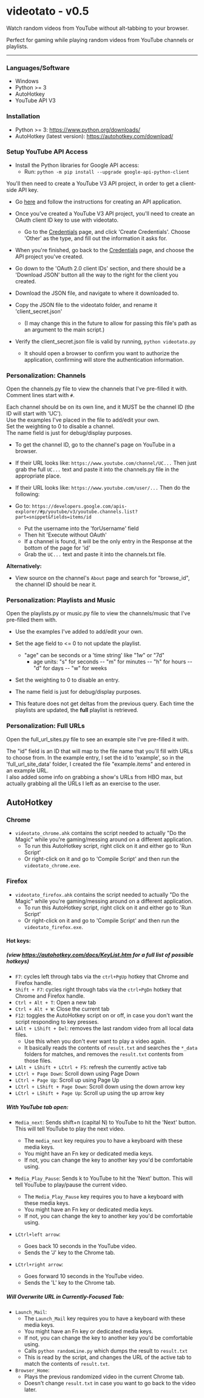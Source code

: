 # videotato - v0.5

Watch random videos from YouTube without alt-tabbing to your browser.

Perfect for gaming while playing random videos from YouTube channels or playlists.

----

### Languages/Software
- Windows
- Python >= 3
- AutoHotkey
- YouTube API V3

### Installation
- Python >= 3: https://www.python.org/downloads/
- AutoHotkey (latest version): https://autohotkey.com/download/

### Setup YouTube API Access

- Install the Python libraries for Google API access:
    - Run: `python -m pip install --upgrade google-api-python-client`

You'll then need to create a YouTube V3 API project, in order to get a client-side API key.

- Go [here](https://developers.google.com/youtube/registering_an_application) and follow the instructions for creating an API application.

- Once you've created a YouTube V3 API project, you'll need to create an OAuth client ID key to use with videotato.

    - Go to the [Credentials](https://console.developers.google.com/apis/credentials?project=_) page, and click 'Create Credentials'.
Choose 'Other' as the type, and fill out the information it asks for.

- When you're finished, go back to the [Credentials](https://console.developers.google.com/apis/credentials?project=_) page, and choose the API project you've created.

- Go down to the 'OAuth 2.0 client IDs' section, and there should be a 'Download JSON' button all the way to the right for the client you created.

- Download the JSON file, and navigate to where it downloaded to.

- Copy the JSON file to the videotato folder, and rename it 'client_secret.json'
    - (I may change this in the future to allow for passing this file's path as an argument to the main script.)

- Verify the client_secret.json file is valid by running, `python videotato.py`
    - It should open a browser to confirm you want to authorize the application, confirming will store the authentication information.

### Personalization: Channels

Open the channels.py file to view the channels that I've pre-filled it with.
Comment lines start with `#`.

Each channel should be on its own line, and it MUST be the channel ID (the ID will start with 'UC').  
Use the examples I've placed in the file to add/edit your own.  
Set the weighting to 0 to disable a channel.  
The name field is just for debug/display purposes.  

- To get the channel ID, go to the channel's page on YouTube in a browser.
- If their URL looks like: `https://www.youtube.com/channel/UC...`
Then just grab the full `UC...` text and paste it into the channels.py file in the appropriate place.
- If their URL looks like: `https://www.youtube.com/user/...`
Then do the following:

- Go to: `https://developers.google.com/apis-explorer/#p/youtube/v3/youtube.channels.list?part=snippet&fields=items/id`
    - Put the username into the 'forUsername' field
    - Then hit 'Execute without OAuth'
    - If a channel is found, it will be the only entry in the Response at the bottom of the page for 'id'
    - Grab the `UC...` text and paste it into the channels.txt file.

**Alternatively:**  

-  View source on the channel's `About` page and search for "browse_id", the channel ID should be near it.


### Personalization: Playlists and Music

Open the playlists.py or music.py file to view the channels/music that I've pre-filled them with.
- Use the examples I've added to add/edit your own.  
- Set the age field to <= 0 to not update the playlist. 
  - "age" can be seconds or a 'time string' like "1w" or "7d"  
    - age units: "s" for seconds -- "m" for minutes -- "h" for hours --  "d" for days -- "w" for weeks  
- Set the weighting to 0 to disable an entry.  
- The name field is just for debug/display purposes.  


- This feature does not get deltas from the previous query. Each time the playlists are updated, the **full** playlist is retrieved.

### Personalization: Full URLs

Open the full_url_sites.py file to see an example site I've pre-filled it with.

The "id" field is an ID that will map to the file name that you'll fill with URLs to choose from.
In the example entry, I set the id to 'example', so in the 'full_url_site_data' folder, I created the file "example.items" and entered in an example URL.  
I also added some info on grabbing a show's URLs from HBO max, but actually grabbing all the URLs I left as an exercise to the user.


## AutoHotkey

### Chrome
- `videotato_chrome.ahk` contains the script needed to actually "Do the Magic" while you're gaming/messing around on a different application.
    - To run this AutoHotkey script, right click on it and either go to 'Run Script'
    - Or right-click on it and go to 'Compile Script' and then run the `videotato_chrome.exe`.

### Firefox
- `videotato_firefox.ahk` contains the script needed to actually "Do the Magic" while you're gaming/messing around on a different application.
    - To run this AutoHotkey script, right click on it and either go to 'Run Script'
    - Or right-click on it and go to 'Compile Script' and then run the `videotato_firefox.exe`.

#### Hot keys:
##### (view https://autohotkey.com/docs/KeyList.htm for a full list of possible hotkeys)

- `F7`: cycles left through tabs via the `ctrl+PgUp` hotkey that Chrome and Firefox handle.
- `Shift + F7`: cycles right through tabs via the `ctrl+PgDn` hotkey that Chrome and Firefox handle.
- `Ctrl + Alt + T`: Open a new tab
- `Ctrl + Alt + W`: Close the current tab
- `F12`: toggles the AutoHotkey script on or off, in case you don't want the script responding to key presses.
- `LAlt + LShift + Del`: removes the last random video from all local data files.
    - Use this when you don't ever want to play a video again.
    - It basically reads the contents of `result.txt` and searches the `*_data` folders for matches, and removes the `result.txt` contents from those files.
- `LAlt + LShift + LCtrl + F5`: refresh the currently active tab
- `LCtrl + Page Down`: Scroll down using Page Down
- `LCtrl + Page Up`: Scroll up using Page Up
- `LCtrl + LShift + Page Down`: Scroll down using the down arrow key
- `LCtrl + LShift + Page Up`: Scroll up using the up arrow key

##### With YouTube tab open:
- `Media_next`: Sends shift+n (capital N) to YouTube to hit the 'Next' button. This will tell YouTube to play the next video.
    - The `media_next` key requires you to have a keyboard with these media keys.
    - You might have an Fn key or dedicated media keys.
    - If not, you can change the key to another key you'd be comfortable using.

- `Media_Play_Pause`: Sends k to YouTube to hit the 'Next' button. This will tell YouTube to play/pause the current video.
    - The `Media_Play_Pause` key requires you to have a keyboard with these media keys.
    - You might have an Fn key or dedicated media keys.
    - If not, you can change the key to another key you'd be comfortable using.
- `LCtrl+left arrow`:
    - Goes back 10 seconds in the YouTube video.
    - Sends the 'J' key to the Chrome tab.
- `LCtrl+right arrow`:
    - Goes forward 10 seconds in the YouTube video.
    - Sends the 'L' key to the Chrome tab.

##### Will Overwrite URL in Currently-Focused Tab:
- `Launch_Mail`:
    - The `Launch_Mail` key requires you to have a keyboard with these media keys.
    - You might have an Fn key or dedicated media keys.
    - If not, you can change the key to another key you'd be comfortable using.
    - Calls `python randomLine.py` which dumps the result to `result.txt`
    - This is read by the script, and changes the URL of the active tab to match the contents of `result.txt`.
- `Browser_Home`:
    - Plays the previous randomized video in the current Chrome tab.
    - Doesn't change `result.txt` in case you want to go back to the video later.




